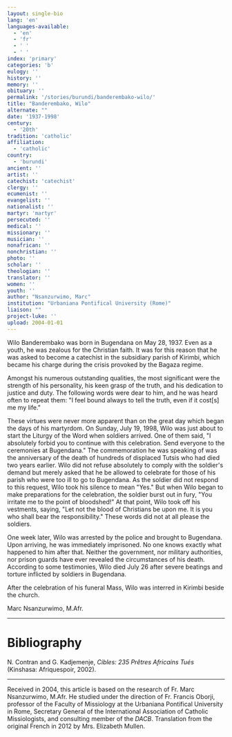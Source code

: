 ```yaml
---
layout: single-bio
lang: 'en'
languages-available:
  - 'en'
  - 'fr'
  - ' '
  - ' '
index: 'primary'
categories: 'b'
eulogy: ''
history: ''
memory: ''
obituary: ''
permalink: '/stories/burundi/banderembako-wilo/'
title: "Banderembako, Wilo"
alternate: ""
date: '1937-1998'
century:
  - '20th'
tradition: 'catholic'
affiliation:
  - 'catholic'
country:
  - 'burundi'
ancient: ''
artist: ''
catechist: 'catechist'
clergy: ''
ecumenist: ''
evangelist: ''
nationalist: ''
martyr: 'martyr'
persecuted: ''
medical: ''
missionary: ''
musician: ''
nonafrican: ''
nonchristian: ''
photo: ''
scholar: ''
theologian: ''
translator: ''
women: ''
youth: ''
author: "Nsanzurwimo, Marc"
institution: "Urbaniana Pontifical University (Rome)"
liaison: ""
project-luke: ''
upload: 2004-01-01
---
```




Wilo Banderembako was born in Bugendana on May 28, 1937. Even as a youth, he was zealous for the Christian faith. It was for this reason that he was asked to become a catechist in the subsidiary parish of Kirimbi, which became his charge during the crisis provoked by the Bagaza regime.

Amongst his numerous outstanding qualities, the most significant were the strength of his personality, his keen grasp of the truth, and his dedication to justice and duty. The following words were dear to him, and he was heard often to repeat them: "I feel bound always to tell the truth, even if it cost[s] me my life."

These virtues were never more apparent than on the great day which began the days of his martyrdom. On Sunday, July 19, 1998, Wilo was just about to start the Liturgy of the Word when soldiers arrived. One of them said, "I absolutely forbid you to continue with this celebration. Send everyone to the ceremonies at Bugendana." The commemoration he was speaking of was the anniversary of the death of hundreds of displaced Tutsis who had died two years earlier. Wilo did not refuse absolutely to comply with the soldier's demand but merely asked that he be allowed to celebrate for those of his parish who were too ill to go to Bugendana. As the soldier did not respond to this request, Wilo took his silence to mean "Yes." But when Wilo began to make preparations for the celebration, the soldier burst out in fury, "You irritate me to the point of bloodshed!" At that point, Wilo took off his vestments, saying, "Let not the blood of Christians be upon me. It is you who shall bear the responsibility." These words did not at all please the soldiers.

One week later, Wilo was arrested by the police and brought to Bugendana. Upon arriving, he was immediately imprisoned. No one knows exactly what happened to him after that. Neither the government, nor military authorities, nor prison guards have ever revealed the circumstances of his death. According to some testimonies, Wilo died July 26 after severe beatings and torture inflicted by soldiers in Bugendana.

After the celebration of his funeral Mass, Wilo was interred in Kirimbi beside the church.

Marc Nsanzurwimo, M.Afr.

---

# Bibliography

N. Contran and G. Kadjemenje, *Cibles: 235 Prêtres Africains Tués* (Kinshasa: Afriquespoir, 2002).

---

Received in 2004, this article is based on the research of Fr. Marc Nsanzurwimo, M.Afr. He studied under the direction of Fr. Francis Oborji, professor of the Faculty of Missiology at the Urbaniana Pontifical University in Rome, Secretary General of the International Association of Catholic Missiologists, and consulting member of the *DACB*. Translation from the original French in 2012 by Mrs. Elizabeth Mullen.
